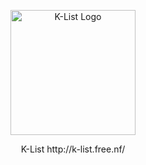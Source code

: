 <p align="center">
    <a href="https://github.com/YSE220064/K-List.git" target="_blank">
        <img src="https://i.imgur.com/L1WTD63.jpg" width="200" alt="K-List Logo">
    </a>
</p>

<p align="center">K-List http://k-list.free.nf/</p>